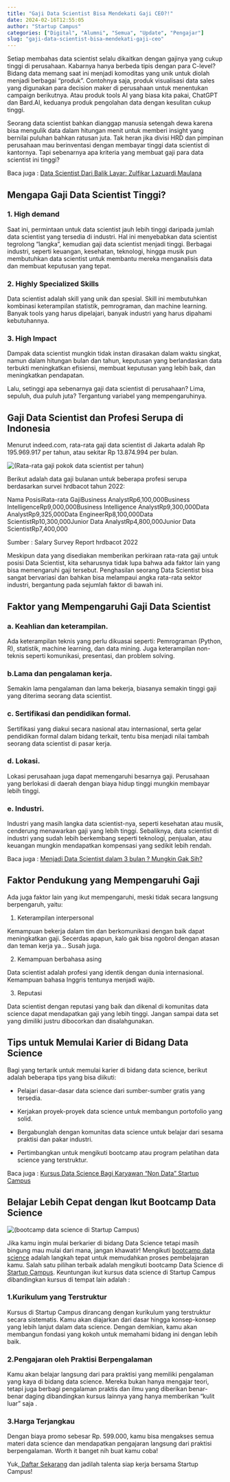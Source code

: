 ```yaml
---
title: "Gaji Data Scientist Bisa Mendekati Gaji CEO?!"
date: 2024-02-16T12:55:05
author: "Startup Campus"
categories: ["Digital", "Alumni", "Semua", "Update", "Pengajar"]
slug: "gaji-data-scientist-bisa-mendekati-gaji-ceo"
---
```


Setiap membahas data scientist selalu dikaitkan dengan gajinya yang cukup tinggi di perusahaan. Kabarnya hanya berbeda tipis dengan para C-level? Bidang data memang saat ini menjadi komoditas yang unik untuk diolah menjadi berbagai “produk”. Contohnya saja, produk visualisasi data sales yang digunakan para decision maker di perusahaan untuk menentukan campaign berikutnya. Atau produk tools AI yang biasa kita pakai, ChatGPT dan Bard.AI, keduanya produk pengolahan data dengan kesulitan cukup tinggi.

Seorang data scientist bahkan dianggap manusia setengah dewa karena bisa mengulik data dalam hitungan menit untuk memberi insight yang bernilai puluhan bahkan ratusan juta. Tak heran jika divisi HRD dan pimpinan perusahaan mau berinventasi dengan membayar tinggi data scientist di kantornya. Tapi sebenarnya apa kriteria yang membuat gaji para data scientist ini tinggi?

Baca juga : [Data Scientist Dari Balik Layar: Zulfikar Lazuardi Maulana](https://startupcampus.id/blog/data-scientist-dari-balik-layar-zulfikar-lazuardi-maulana/)

## Mengapa Gaji Data Scientist Tinggi?

### 1. High demand

Saat ini, permintaan untuk data scientist jauh lebih tinggi daripada jumlah data scientist yang tersedia di industri. Hal ini menyebabkan data scientist tegrolong “langka”, kemudian gaji data scientist menjadi tinggi. Berbagai industri, seperti keuangan, kesehatan, teknologi, hingga musik pun membutuhkan data scientist untuk membantu mereka menganalisis data dan membuat keputusan yang tepat.

### 2. Highly Specialized Skills

Data scientist adalah skill yang unik dan spesial. Skill ini membutuhkan kombinasi keterampilan statistik, pemrograman, dan machine learning. Banyak tools yang harus dipelajari, banyak industri yang harus dipahami kebutuhannya.

### 3. High Impact

Dampak data scientist mungkin tidak instan dirasakan dalam waktu singkat, namun dalam hitungan bulan dan tahun, keputusan yang berlandaskan data terbukti meningkatkan efisiensi, membuat keputusan yang lebih baik, dan meningkatkan pendapatan.

Lalu, setinggi apa sebenarnya gaji data scientist di perusahaan? Lima, sepuluh, dua puluh juta? Tergantung variabel yang mempengaruhinya.

## Gaji Data Scientist dan Profesi Serupa di Indonesia

Menurut indeed.com, rata-rata gaji data scientist di Jakarta adalah Rp 195.969.917 per tahun, atau sekitar Rp 13.874.994 per bulan.

![(Rata-rata gaji pokok data scientist per tahun)](https://lh7-us.googleusercontent.com/bbwIzDtVPGUQQrRh2m12ur15V9pm73UUCeD57xBp5SqpoqzjxItrjS_vF2WH1ZNuQVVtggpcanEroS1zB4jfYONe08F6YloEzZC1Ok85ig-m0MBL5H1jFAmY4OfCS9ndpco9KAbXtOvar2CFqLg8ECw)

Berikut adalah data gaji bulanan untuk beberapa profesi serupa berdasarkan survei hrdbacot tahun 2022:

Nama PosisiRata-rata GajiBusiness AnalystRp6,100,000Business IntelligenceRp9,000,000Business Intelligence AnalystRp9,300,000Data AnalystRp9,325,000Data EngineerRp8,100,000Data ScientistRp10,300,000Junior Data AnalystRp4,800,000Junior Data ScientistRp7,400,000

Sumber : Salary Survey Report hrdbacot 2022

Meskipun data yang disediakan memberikan perkiraan rata-rata gaji untuk posisi Data Scientist, kita seharusnya tidak lupa bahwa ada faktor lain yang bisa memengaruhi gaji tersebut. Penghasilan seorang Data Scientist bisa sangat bervariasi dan bahkan bisa melampaui angka rata-rata sektor industri, bergantung pada sejumlah faktor di bawah ini.

## Faktor yang Mempengaruhi Gaji Data Scientist

### a. Keahlian dan keterampilan. 

Ada keterampilan teknis yang perlu dikuasai seperti: Pemrograman (Python, R), statistik, machine learning, dan data mining. Juga keterampilan non-teknis seperti komunikasi, presentasi, dan problem solving.

### b.Lama dan pengalaman kerja. 

Semakin lama pengalaman dan lama bekerja, biasanya semakin tinggi gaji yang diterima seorang data scientist.

### c. Sertifikasi dan pendidikan formal. 

Sertifikasi yang diakui secara nasional atau internasional, serta gelar pendidikan formal dalam bidang terkait, tentu bisa menjadi nilai tambah seorang data scientist di pasar kerja. 

### d. Lokasi. 

Lokasi perusahaan juga dapat memengaruhi besarnya gaji. Perusahaan yang berlokasi di daerah dengan biaya hidup tinggi mungkin membayar lebih tinggi.

### e. Industri. 

Industri yang masih langka data scientist-nya, seperti kesehatan atau musik, cenderung menawarkan gaji yang lebih tinggi. Sebaliknya, data scientist di industri yang sudah lebih berkembang seperti teknologi, penjualan, atau keuangan mungkin mendapatkan kompensasi yang sedikit lebih rendah.

Baca juga : [Menjadi Data Scientist dalam 3 bulan ? Mungkin Gak Sih?](https://startupcampus.id/blog/menjadi-data-scientist-hanya-dalam-3-bulan-mungkin-gak-sih/)

## Faktor Pendukung yang Mempengaruhi Gaji 

Ada juga faktor lain yang ikut mempengaruhi, meski tidak secara langsung berpengaruh, yaitu:

1. Keterampilan interpersonal

Kemampuan bekerja dalam tim dan berkomunikasi dengan baik dapat meningkatkan gaji. Secerdas apapun, kalo gak bisa ngobrol dengan atasan dan teman kerja ya… Susah juga.

2. Kemampuan berbahasa asing

Data scientist adalah profesi yang identik dengan dunia internasional. Kemampuan bahasa Inggris tentunya menjadi wajib.

3. Reputasi

Data scientist dengan reputasi yang baik dan dikenal di komunitas data science dapat mendapatkan gaji yang lebih tinggi. Jangan sampai data set yang dimiliki justru dibocorkan dan disalahgunakan.

## Tips untuk Memulai Karier di Bidang Data Science

Bagi yang tertarik untuk memulai karier di bidang data science, berikut adalah beberapa tips yang bisa diikuti:

- Pelajari dasar-dasar data science dari sumber-sumber gratis yang tersedia.

- Kerjakan proyek-proyek data science untuk membangun portofolio yang solid.

- Bergabunglah dengan komunitas data science untuk belajar dari sesama praktisi dan pakar industri.

- Pertimbangkan untuk mengikuti bootcamp atau program pelatihan data science yang terstruktur.

Baca juga : [Kursus Data Science Bagi Karyawan “Non Data” Startup Campus](https://startupcampus.id/blog/kursus-data-science-bagi-karyawan-non-data/)

## Belajar Lebih Cepat dengan Ikut Bootcamp Data Science

![(bootcamp data science di Startup Campus)](https://lh7-us.googleusercontent.com/RJ1jNbTueY5Q5KPCti6HG13xdVBrcP0-Vokcf-WJy1Sau2rnA9LJRPQZ5UfnMdhyfmH0erf6XLqjUuR87zIBSpVOTMITB2Oz7RPKqFEsewMFgu58eroi_tScZJV0fT4SzCo2SgO0QiS3e2y0s2Wcpeg)

Jika kamu ingin mulai berkarier di bidang Data Science tetapi masih bingung mau mulai dari mana, jangan khawatir! Mengikuti [bootcamp data science](https://startupcampus.id/public-bootcamp/data-science) adalah langkah tepat untuk memudahkan proses pembelajaran kamu. Salah satu pilihan terbaik adalah mengikuti bootcamp Data Science di [Startup Campus](https://startupcampus.id/). Keuntungan ikut kursus data science di Startup Campus dibandingkan kursus di tempat lain adalah : 

### 1.Kurikulum yang Terstruktur

Kursus di Startup Campus dirancang dengan kurikulum yang terstruktur secara sistematis. Kamu akan diajarkan dari dasar hingga konsep-konsep yang lebih lanjut dalam data science. Dengan demikian, kamu akan membangun fondasi yang kokoh untuk memahami bidang ini dengan lebih baik.

### 2.Pengajaran oleh Praktisi Berpengalaman

Kamu akan belajar langsung dari para praktisi yang memiliki pengalaman yang kaya di bidang data science. Mereka bukan hanya mengajar teori, tetapi juga berbagi pengalaman praktis dan ilmu yang diberikan benar-benar daging dibandingkan kursus lainnya yang hanya memberikan “kulit luar” saja . 

### 3.Harga Terjangkau

Dengan biaya promo sebesar Rp. 599.000, kamu bisa mengakses semua materi data science dan mendapatkan pengajaran langsung dari praktisi berpengalaman. Worth it banget nih buat kamu coba!

Yuk,[ Daftar Sekarang](https://startupcampus.id/daftar/bootcamp-public) dan jadilah talenta siap kerja bersama Startup Campus!